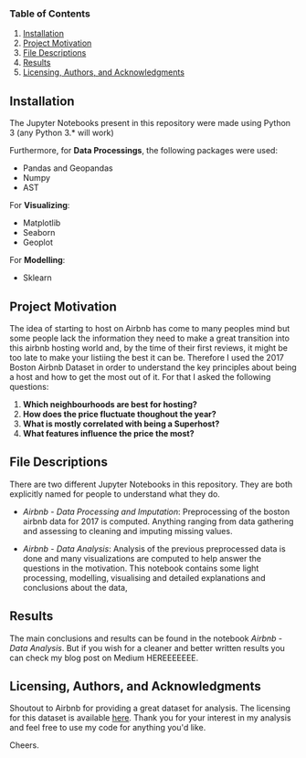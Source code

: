 ### Table of Contents

1. [Installation](#installation)
2. [Project Motivation](#motivation)
3. [File Descriptions](#descriptions)
4. [Results](#results)
5. [Licensing, Authors, and Acknowledgments](#licensing)

## Installation<a name="installation"></a>

The Jupyter Notebooks present in this repository were made using Python 3 (any Python 3.* will work)

Furthermore, for **Data Processings**, the following packages were used:

- Pandas and Geopandas
- Numpy
- AST

For **Visualizing**:

- Matplotlib
- Seaborn
- Geoplot

For **Modelling**:

- Sklearn

## Project Motivation<a name="motivation"></a>

The idea of starting to host on Airbnb has come to many peoples mind but some people lack the information they need to make a great transition into this airbnb hosting world and, by the time of their first reviews, it might be too late to make your listiing the best it can be. Therefore I used the 2017 Boston Airbnb Dataset in order to understand the key principles about being a host and how to get the most out of it. For that I asked the following questions:

1. **Which neighbourhoods are best for hosting?**
2. **How does the price fluctuate thoughout the year?**
3. **What is mostly correlated with being a Superhost?**
4. **What features influence the price the most?**

## File Descriptions<a name="descriptions"></a>

There are two different Jupyter Notebooks in this repository. They are both explicitly named for people to understand what they do. 

- *Airbnb - Data Processing and Imputation*: Preprocessing of the boston airbnb data for 2017 is computed. Anything ranging from data gathering and assessing to cleaning and imputing missing values. 

- *Airbnb - Data Analysis*: Analysis of the previous preprocessed data is done and many visualizations are computed to help answer the questions in the motivation. This notebook contains some light processing, modelling, visualising and detailed explanations and conclusions about the data,

## Results<a name="results"></a>

The main conclusions and results can be found in the notebook *Airbnb - Data Analysis*. But if you wish for a cleaner and better written results you can check my blog post on Medium HEREEEEEEE.

## Licensing, Authors, and Acknowledgments<a name="licensing"></a>

Shoutout to Airbnb for providing a great dataset for analysis. The licensing for this dataset is available [here](https://www.kaggle.com/airbnb/boston). Thank you for your interest in my analysis and feel free to use my code for anything you'd like. 

Cheers.
